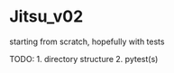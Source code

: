 # Jitsu_v02

starting from scratch, hopefully with tests

TODO:
    1. directory structure
    2. pytest(s)


